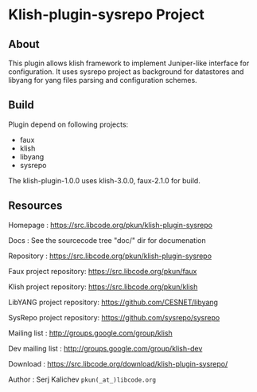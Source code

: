 # Klish-plugin-sysrepo Project

## About

This plugin allows klish framework to implement Juniper-like interface
for configuration. It uses sysrepo project as background for datastores and
libyang for yang files parsing and configuration schemes.


## Build

Plugin depend on following projects:
 - faux
 - klish
 - libyang
 - sysrepo

The klish-plugin-1.0.0 uses klish-3.0.0, faux-2.1.0 for build.

## Resources

Homepage : https://src.libcode.org/pkun/klish-plugin-sysrepo

Docs : See the sourcecode tree "doc/" dir for documenation

Repository : https://src.libcode.org/pkun/klish-plugin-sysrepo

Faux project repository: https://src.libcode.org/pkun/faux

Klish project repository: https://src.libcode.org/pkun/klish

LibYANG project repository: https://github.com/CESNET/libyang

SysRepo project repository: https://github.com/sysrepo/sysrepo

Mailing list : http://groups.google.com/group/klish

Dev mailing list : http://groups.google.com/group/klish-dev

Download : https://src.libcode.org/download/klish-plugin-sysrepo/

Author : Serj Kalichev `pkun(_at_)libcode.org`
